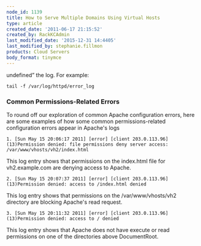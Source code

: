 ```yaml
---
node_id: 1139
title: How to Serve Multiple Domains Using Virtual Hosts
type: article
created_date: '2011-06-17 21:15:52'
created_by: RackKCAdmin
last_modified_date: '2015-12-31 14:4405'
last_modified_by: stephanie.fillmon
products: Cloud Servers
body_format: tinymce
---
```


undefined&rdquo; the log. For example:

    tail -f /var/log/httpd/error_log

### Common Permissions-Related Errors

To round off our exploration of common Apache configuration errors, here
are some examples of how some common permissions-related configuration
errors appear in Apache's logs

    1. [Sun May 15 20:06:17 2011] [error] [client 203.0.113.96] (13)Permission denied: file permissions deny server access: /var/www/vhosts/vh2/index.html

This log entry shows that permissions on the index.html file for
vh2.example.com are denying access to Apache.

    2. [Sun May 15 20:07:37 2011] [error] [client 203.0.113.96] (13)Permission denied: access to /index.html denied

This log entry shows that permissions on the /var/www/vhosts/vh2
directory are blocking Apache's read request.

    3. [Sun May 15 20:11:32 2011] [error] [client 203.0.113.96] (13)Permission denied: access to / denied

This log entry shows that Apache does not have execute or read
permissions on one of the directories above DocumentRoot.

###  

